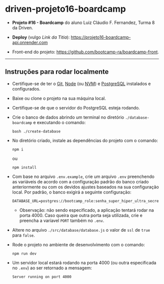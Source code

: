 # driven-projeto16-boardcamp

* **Projeto #16 - Boardcamp** do aluno Luiz Cláudio F. Fernandez, Turma 8 da Driven.

* **Deploy** (vulgo *Link da Titia*): https://projeto16-boardcamp-api.onrender.com

* Front-end do projeto: https://github.com/bootcamp-ra/boardcamp-front.

---

## Instruções para rodar localmente

* Certifique-se de ter o [Git](https://git-scm.com/), [Node](https://nodejs.org/en/) (ou [NVM](https://github.com/nvm-sh/nvm)) e [PostgreSQL](https://www.postgresql.org/download/) instalados e configurados.

* Baixe ou clone o projeto na sua máquina local.

* Certifique-se de que o servidor do PostgreSQL esteja rodando.

* Crie o banco de dados abrindo um terminal no diretório `./database-boardcamp` e executando o comando:

    ```
    bash ./create-database
    ```

* No diretório criado, instale as dependências do projeto com o comando:

    ```
    npm i
    ```

    ou

    ```
    npm install
    ```

- Com base no arquivo `.env.example`, crie um arquivo `.env` preenchendo as variáveis de acordo com a configuração padrão do banco criado anteriormente ou com os devidos ajustes baseados na sua configuração local. Por padrão, o banco exigirá a seguinte configuração:

    ```
    DATABASE_URL=postgres://bootcamp_role:senha_super_hiper_ultra_secreta_do_role_do_bootcamp@localhost:5432/boardcamp
    ```

    - Observação: não sendo especificado, a aplicação tentará rodar na porta 4000. Caso queira que outra porta seja utilizada, crie e preencha a varíavel `PORT` também no `.env`.

* Altere no arquivo `./src/database/database.js` o valor de `ssl` de `true` para `false`.

* Rode o projeto no ambiente de desenvolvimento com o comando:

    ```
    npm run dev
    ```

* Um servidor local estará rodando na porta 4000 (ou outra especificada no `.env`) ao ser retornado a mensagem:

    ```
    Server running on port 4000
    ```